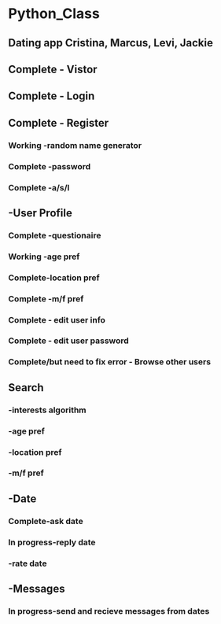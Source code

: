# Python_Class
Dating app
Cristina, Marcus, Levi, Jackie
-----------------------
## Complete - Vistor
## Complete - Login
## Complete - Register
### Working -random name generator
### Complete      -password
### Complete      -a/s/l
## -User Profile
### Complete -questionaire
### Working -age pref
### Complete-location pref
### Complete -m/f pref	
### Complete - edit user info
### Complete - edit user password
### Complete/but need to fix error - Browse other users
## Search
###   -interests algorithm
###	  -age pref
###	  -location pref
###	  -m/f pref
## -Date
###	  Complete-ask date
### 	In progress-reply date
###	  -rate date
## -Messages
### In progress-send and recieve messages from dates



